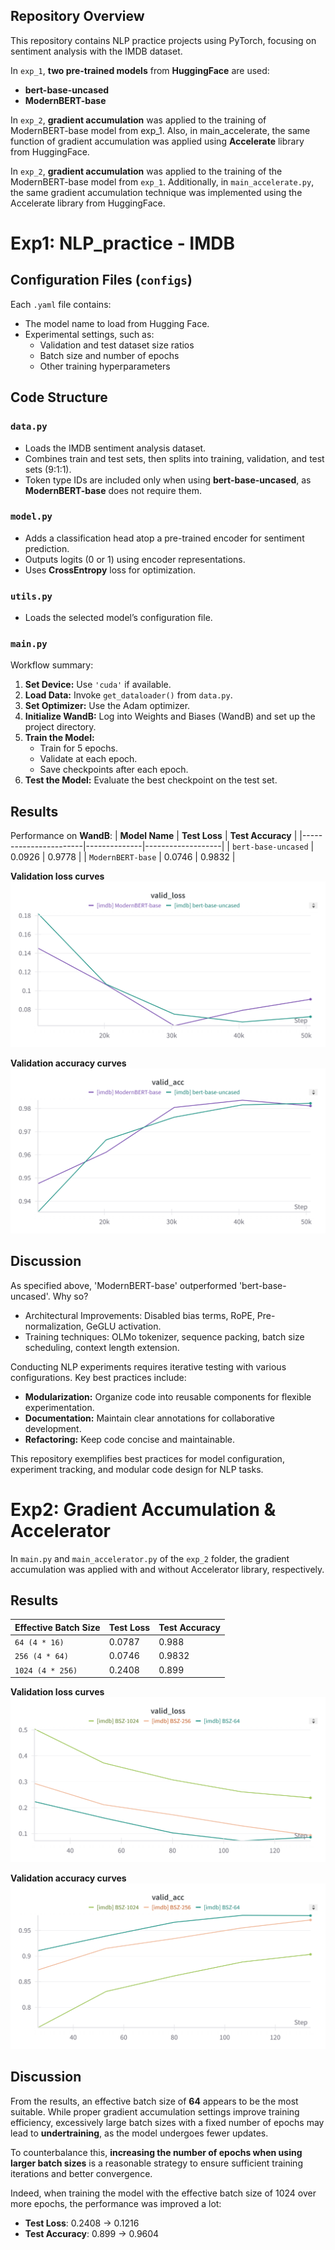 ## Repository Overview
This repository contains NLP practice projects using PyTorch, focusing on sentiment analysis with the IMDB dataset. <br>

In `exp_1`, **two pre-trained models** from **HuggingFace** are used:
- **bert-base-uncased**
- **ModernBERT-base**

In `exp_2`, **gradient accumulation** was applied to the training of ModernBERT-base model from exp_1. Also, in main_accelerate, the same function of gradient accumulation was applied using **Accelerate** library from HuggingFace.

In `exp_2`, **gradient accumulation** was applied to the training of the ModernBERT-base model from `exp_1`. Additionally, in `main_accelerate.py`, the same gradient accumulation technique was implemented using the Accelerate library from HuggingFace.

# Exp1: NLP_practice - IMDB

## Configuration Files (`configs`)
Each `.yaml` file contains:
- The model name to load from Hugging Face.
- Experimental settings, such as:
  - Validation and test dataset size ratios
  - Batch size and number of epochs
  - Other training hyperparameters

## Code Structure
### `data.py`
- Loads the IMDB sentiment analysis dataset.
- Combines train and test sets, then splits into training, validation, and test sets (9:1:1).
- Token type IDs are included only when using **bert-base-uncased**, as **ModernBERT-base** does not require them.

### `model.py`
- Adds a classification head atop a pre-trained encoder for sentiment prediction.
- Outputs logits (0 or 1) using encoder representations.
- Uses **CrossEntropy** loss for optimization.

### `utils.py`
- Loads the selected model’s configuration file.

### `main.py`
Workflow summary:
1. **Set Device:** Use `'cuda'` if available.
2. **Load Data:** Invoke `get_dataloader()` from `data.py`.
3. **Set Optimizer:** Use the Adam optimizer.
4. **Initialize WandB:** Log into Weights and Biases (WandB) and set up the project directory.
5. **Train the Model:**
   - Train for 5 epochs.
   - Validate at each epoch.
   - Save checkpoints after each epoch.
6. **Test the Model:** Evaluate the best checkpoint on the test set.

## Results
Performance on **WandB**:
| **Model Name**        | **Test Loss** | **Test Accuracy** |
|-----------------------|--------------|-------------------|
| `bert-base-uncased`   | 0.0926       | 0.9778            |
| `ModernBERT-base`     | 0.0746       | 0.9832            |

**Validation loss curves**
![Validation Loss](training_results/exp1_wandb_nlp_pretrain_valid_loss.png)

**Validation accuracy curves**
![Validation Accuracy](training_results/exp1_wandb_nlp_pretrain_valid_acc.png)

## Discussion
As specified above, 'ModernBERT-base' outperformed 'bert-base-uncased'. Why so?
- Architectural Improvements: Disabled bias terms, RoPE, Pre-normalization, GeGLU activation.
- Training techniques: OLMo tokenizer, sequence packing, batch size scheduling, context length extension.

Conducting NLP experiments requires iterative testing with various configurations. Key best practices include:
- **Modularization:** Organize code into reusable components for flexible experimentation.
- **Documentation:** Maintain clear annotations for collaborative development.
- **Refactoring:** Keep code concise and maintainable.

This repository exemplifies best practices for model configuration, experiment tracking, and modular code design for NLP tasks.

# Exp2: Gradient Accumulation & Accelerator

In `main.py` and `main_accelerator.py` of the `exp_2` folder, the gradient accumulation was applied with and without Accelerator library, respectively.

## Results
| **Effective Batch Size** | **Test Loss** | **Test Accuracy** |
|--------------------------|---------------|-------------------|
| `64 (4 * 16)`            | 0.0787        | 0.988             |
| `256 (4 * 64)`           | 0.0746        | 0.9832            |
| `1024 (4 * 256)`         | 0.2408        | 0.899             |

**Validation loss curves**
![Validation Loss](training_results/exp_2_valid_loss.png)

**Validation accuracy curves**
![Validation Accuracy](training_results/exp_2_valid_acc.png)

## Discussion
From the results, an effective batch size of **64** appears to be the most suitable. While proper gradient accumulation settings improve training efficiency, excessively large batch sizes with a fixed number of epochs may lead to **undertraining**, as the model undergoes fewer updates. 

To counterbalance this, **increasing the number of epochs when using larger batch sizes** is a reasonable strategy to ensure sufficient training iterations and better convergence.

Indeed, when training the model with the effective batch size of 1024 over more epochs, the performance was improved a lot:
- **Test Loss**: 0.2408 -> 0.1216
- **Test Accuracy**: 0.899 -> 0.9604
